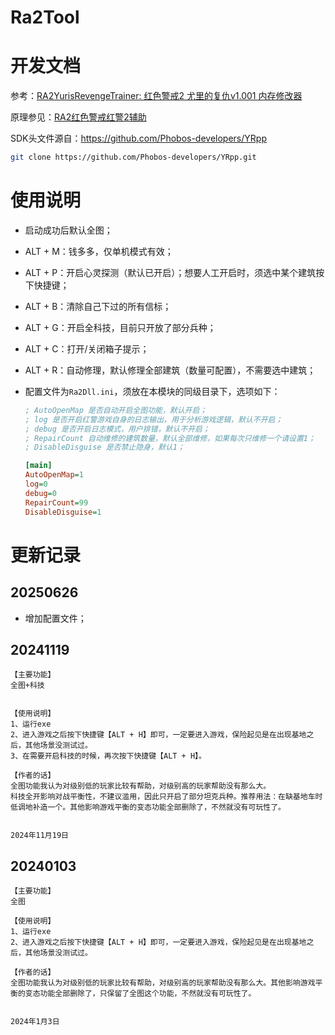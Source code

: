 # Ra2Tool

# 开发文档

参考：[RA2YurisRevengeTrainer: 红色警戒2 尤里的复仇v1.001 内存修改器](https://github.com/AdjWang/RA2YurisRevengeTrainer)

原理参见：[RA2红色警戒红警2辅助](https://zhupite.com/sec/red-alert2.html)

SDK头文件源自：https://github.com/Phobos-developers/YRpp

```bash
git clone https://github.com/Phobos-developers/YRpp.git
```





# 使用说明

- 启动成功后默认全图；

- ALT + M：钱多多，仅单机模式有效；

- ALT + P：开启心灵探测（默认已开启）；想要人工开启时，须选中某个建筑按下快捷键；

- ALT + B：清除自己下过的所有信标；

- ALT + G：开启全科技，目前只开放了部分兵种；

- ALT + C：打开/关闭箱子提示；

- ALT + R：自动修理，默认修理全部建筑（数量可配置），不需要选中建筑；

- 配置文件为`Ra2Dll.ini`，须放在本模块的同级目录下，选项如下：
  
  ```ini
  ; AutoOpenMap 是否自动开启全图功能，默认开启；
  ; log 是否开启红警游戏自身的日志输出，用于分析游戏逻辑，默认不开启；
  ; debug 是否开启日志模式，用户排错，默认不开启；
  ; RepairCount 自动维修的建筑数量，默认全部维修，如果每次只维修一个请设置1；
  ; DisableDisguise 是否禁止隐身，默认1；
  
  [main]
  AutoOpenMap=1
  log=0 
  debug=0
  RepairCount=99
  DisableDisguise=1
  ```

# 更新记录

## 20250626

- 增加配置文件；

## 20241119

```
【主要功能】
全图+科技


【使用说明】
1、运行exe
2、进入游戏之后按下快捷键【ALT + H】即可，一定要进入游戏，保险起见是在出现基地之后，其他场景没测试过。
3、在需要开启科技的时候，再次按下快捷键【ALT + H】。

【作者的话】
全图功能我认为对级别低的玩家比较有帮助，对级别高的玩家帮助没有那么大。
科技全开影响对战平衡性，不建议滥用，因此只开启了部分坦克兵种。推荐用法：在缺基地车时低调地补造一个。其他影响游戏平衡的变态功能全部删除了，不然就没有可玩性了。


2024年11月19日
```

## 20240103

```
【主要功能】
全图

【使用说明】
1、运行exe
2、进入游戏之后按下快捷键【ALT + H】即可，一定要进入游戏，保险起见是在出现基地之后，其他场景没测试过。

【作者的话】
全图功能我认为对级别低的玩家比较有帮助，对级别高的玩家帮助没有那么大。其他影响游戏平衡的变态功能全部删除了，只保留了全图这个功能，不然就没有可玩性了。


2024年1月3日
```
